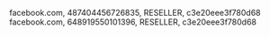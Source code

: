 facebook.com, 487404456726835, RESELLER, c3e20eee3f780d68  
facebook.com, 648919550101396, RESELLER, c3e20eee3f780d68  



